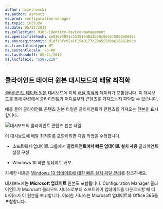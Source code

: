 ```yaml
---
author: aczechowski
ms.author: aaroncz
ms.prod: configuration-manager
ms.topic: include
ms.date: 05/21/2019
ms.collection: M365-identity-device-management
ms.openlocfilehash: ce826e5081c55381e48a3b60c860275903e8830c
ms.sourcegitcommit: d1df13fc95a1f1540177c294555d9be26161b9cb
ms.translationtype: HT
ms.contentlocale: ko-KR
ms.lasthandoff: 05/21/2019
ms.locfileid: "65975218"
---
```

## <a name="bkmk_do"></a>클라이언트 데이터 원본 대시보드의 배달 최적화

<!--3555759-->

[클라이언트 데이터 원본](/sccm/core/servers/deploy/configure/monitor-content-you-have-distributed#client-data-sources-dashboard) 대시보드에 이제 [배달 최적화](/sccm/core/plan-design/hierarchy/fundamental-concepts-for-content-management#delivery-optimization) 데이터가 포함됩니다. 이 대시보드를 통해 환경에서 클라이언트가 어디로부터 콘텐츠를 가져오는지 파악할 수 있습니다.

예를 들어 클라이언트 콘텐츠 원본 타일은 클라이언트가 콘텐츠를 가져오는 원본을 표시합니다.

![대시보드의 클라이언트 콘텐츠 원본 타일](../../media/3555759-do-source.png)

이 대시보드에 배달 최적화를 포함하려면 다음 작업을 수행합니다.

- 소프트웨서 업데이트 그룹에서 **클라이언트에서 빠른 업데이트 설치 사용** 클라이언트 설정 구성

- Windows 10 빠른 업데이트 배포

자세한 내용은 [Windows 10 업데이트에 대한 빠른 설치 파일 관리](/sccm/sum/deploy-use/manage-express-installation-files-for-windows-10-updates)를 참조하세요.

대시보드에는 **Microsoft 업데이트** 원본도 포함됩니다. Configuration Manager 클라이언트가 Microsoft 클라우드 서비스로부터 소프트웨어 업데이트를 다운로드할 때 디바이스가 이 원본을 보고합니다. 이러한 서비스는 Microsoft 업데이트와 Office 365를 포함합니다.
